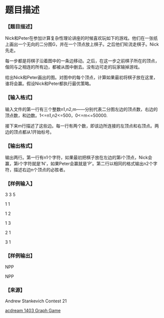 # 题目描述


<h3>
【题目描述】
</h3>
<p>
Nick和Peter在参加计算复杂性理论讲座的时候喜欢玩如下的游戏。他们在一张纸上画出一个无向的二分图G，并在一个顶点放上棋子。之后他们轮流走棋子。Nick先走。
</p>
<p>
每一步都是将棋子沿着图中的一条边移动。之后，在这一步之前棋子所在的顶点，偕同与之相连的所有边，都被从图中删去。没有边可走的玩家输掉游戏。
</p>
<p>
给出Nick和Peter画出的图。对图中的每个顶点，计算如果最初将棋子放在这里，谁将会赢。假设Nick和Peter都执行最优策略。
</p>
<h3>
【输入格式】
</h3>
<p>
输入文件的第一行有三个整数n1,n2,m——分别代表二分图左边的顶点数，右边的顶点数，和边数。1&lt;=n1,n2&lt;=500，0&lt;=m&lt;=50000.
</p>
<p>
接下来m行描述了这些边。每一行有两个数，即该边所连接的左顶点和右顶点。两边的顶点都从1开始标号。
</p>
<h3>
【输出格式】
</h3>
<p>
输出两行。第一行有n1个字符，如果最初把棋子放在左边的第i个顶点，Nick会赢，第i个字符就是&#39;N&#39;，如果Peter会赢就是&#39;P&#39;。第二行以相同的格式输出n2个字符，描述右边n个顶点的必胜者。
</p>
<h3>
【样例输入】
</h3>
<p>
3 3 5
</p>
<p>
1 1
</p>
<p>
1 2
</p>
<p>
1 3
</p>
<p>
2 1
</p>
<p>
3 1
</p>
<h3>
【样例输出】
</h3>
<p>
NPP
</p>
<p>
NPP
</p>
<h3>
【来源】
</h3>
<p>
Andrew Stankevich Contest 21
</p>
<p>
<a href="http://acdream.info/problem?pid=1403" target="_blank">acdream 1403 Graph Game</a> 
</p>

